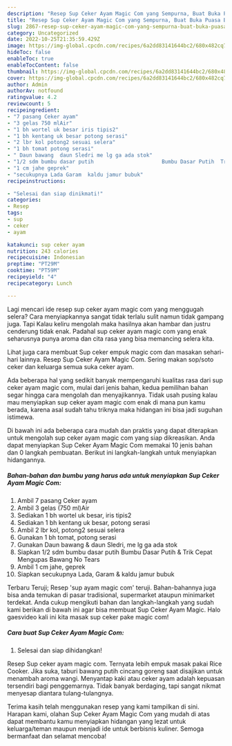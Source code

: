 ```yaml
---
description: "Resep Sup Ceker Ayam Magic Com yang Sempurna, Buat Buka Puasa Bisa Manjain Lidah"
title: "Resep Sup Ceker Ayam Magic Com yang Sempurna, Buat Buka Puasa Bisa Manjain Lidah"
slug: 2867-resep-sup-ceker-ayam-magic-com-yang-sempurna-buat-buka-puasa-bisa-manjain-lidah
category: Uncategorized
date: 2022-10-25T21:35:59.429Z
image: https://img-global.cpcdn.com/recipes/6a2dd83141644bc2/680x482cq70/sup-ceker-ayam-magic-com-foto-resep-utama.jpg
hideToc: false
enableToc: true
enableTocContent: false
thumbnail: https://img-global.cpcdn.com/recipes/6a2dd83141644bc2/680x482cq70/sup-ceker-ayam-magic-com-foto-resep-utama.jpg
cover: https://img-global.cpcdn.com/recipes/6a2dd83141644bc2/680x482cq70/sup-ceker-ayam-magic-com-foto-resep-utama.jpg
author: Admin
authorAv: notfound
ratingvalue: 4.2
reviewcount: 5
recipeingredient:
- "7 pasang Ceker ayam"
- "3 gelas 750 mlAir"
- "1 bh wortel uk besar iris tipis2"
- "1 bh kentang uk besar potong serasi"
- "2 lbr kol potong2 sesuai selera"
- "1 bh tomat potong serasi"
- " Daun bawang  daun Sledri me lg ga ada stok"
- "1/2 sdm bumbu dasar putih                      Bumbu Dasar Putih  Trik Cepat Mengupas Bawang No Tears"
- "1 cm jahe geprek"
- "secukupnya Lada Garam  kaldu jamur bubuk"
recipeinstructions:

- "Selesai dan siap dinikmati!"
categories:
- Resep
tags:
- sup
- ceker
- ayam

katakunci: sup ceker ayam 
nutrition: 243 calories
recipecuisine: Indonesian
preptime: "PT29M"
cooktime: "PT59M"
recipeyield: "4"
recipecategory: Lunch

---
```



Lagi mencari ide resep sup ceker ayam magic com yang menggugah selera? Cara menyiapkannya sangat tidak terlalu sulit namun tidak gampang juga. Tapi Kalau keliru mengolah maka hasilnya akan hambar dan justru cenderung tidak enak. Padahal sup ceker ayam magic com yang enak seharusnya punya aroma dan cita rasa yang bisa memancing selera kita.


Lihat juga cara membuat Sup ceker empuk magic com dan masakan sehari-hari lainnya. Resep Sup Ceker Ayam Magic Com. Sering makan sop/soto ceker dan keluarga semua suka ceker ayam.

Ada beberapa hal yang sedikit banyak mempengaruhi kualitas rasa dari sup ceker ayam magic com, mulai dari jenis bahan, kedua pemilihan bahan segar hingga cara mengolah dan menyajikannya. Tidak usah pusing kalau mau menyiapkan sup ceker ayam magic com enak di mana pun kamu berada, karena asal sudah tahu triknya maka hidangan ini bisa jadi suguhan istimewa.


Di bawah ini ada beberapa cara mudah dan praktis yang dapat diterapkan untuk mengolah sup ceker ayam magic com yang siap dikreasikan. Anda dapat menyiapkan Sup Ceker Ayam Magic Com memakai 10 jenis bahan dan 0 langkah pembuatan. Berikut ini langkah-langkah untuk menyiapkan hidangannya.

<!--inarticleads1-->

##### Bahan-bahan dan bumbu yang harus ada untuk menyiapkan Sup Ceker Ayam Magic Com:

1. Ambil 7 pasang Ceker ayam
1. Ambil 3 gelas (750 ml)Air
1. Sediakan 1 bh wortel uk besar, iris tipis2
1. Sediakan 1 bh kentang uk besar, potong serasi
1. Ambil 2 lbr kol, potong2 sesuai selera
1. Gunakan 1 bh tomat, potong serasi
1. Gunakan  Daun bawang &amp; daun Sledri, me lg ga ada stok
1. Siapkan 1/2 sdm bumbu dasar putih                      Bumbu Dasar Putih &amp; Trik Cepat Mengupas Bawang No Tears
1. Ambil 1 cm jahe, geprek
1. Siapkan secukupnya Lada, Garam &amp; kaldu jamur bubuk


Terbaru Teruji; Resep &#39;sup ayam magic com&#39; teruji. Bahan-bahannya juga bisa anda temukan di pasar tradisional, supermarket ataupun minimarket terdekat. Anda cukup mengikuti bahan dan langkah-langkah yang sudah kami berikan di bawah ini agar bisa membuat Sup Ceker Ayam Magic. Halo gaesvideo kali ini kita masak sup ceker pake magic com! 

<!--inarticleads2-->

##### Cara buat Sup Ceker Ayam Magic Com:


1. Selesai dan siap dihidangkan!

Resep Sup ceker ayam magic com. Ternyata lebih empuk masak pakai Rice Cooker. Jika suka, taburi bawang putih cincang goreng saat disajikan untuk menambah aroma wangi. Menyantap kaki atau ceker ayam adalah kepuasan tersendiri bagi penggemarnya. Tidak banyak berdaging, tapi sangat nikmat menyesap diantara tulang-tulangnya. 

Terima kasih telah menggunakan resep yang kami tampilkan di sini. Harapan kami, olahan Sup Ceker Ayam Magic Com yang mudah di atas dapat membantu kamu menyiapkan hidangan yang lezat untuk keluarga/teman maupun menjadi ide untuk berbisnis kuliner. Semoga bermanfaat dan selamat mencoba!
